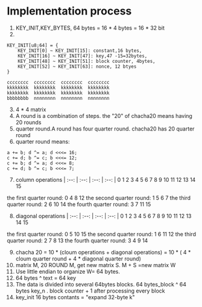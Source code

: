 # Implementation process
1. KEY_INIT,KEY_BYTES, 64 bytes = 16 * 4 bytes = 16 * 32 bit
2. 
```
KEY_INIT[u8;64] = {
    KEY_INIT[0] ~ KEY_INIT[15]: constant,16 bytes,
    KEY_INIT[16] ~ KEY_INIT[47]: key,47 -15=32bytes, 
    KEY_INIT[48] ~ KEY_INIT[51]: block counter, 4bytes,
    KEY_INIT[52] ~ KEY_INIT[63]: nonce, 12 btyes
}
```
```
cccccccc  cccccccc  cccccccc  cccccccc
kkkkkkkk  kkkkkkkk  kkkkkkkk  kkkkkkkk
kkkkkkkk  kkkkkkkk  kkkkkkkk  kkkkkkkk
bbbbbbbb  nnnnnnnn  nnnnnnnn  nnnnnnnn
```
3.  4 * 4 matrix
4.  A round is a combination of steps. the "20" of chacha20 means having 20 rounds
5. quarter round.A round has four quarter round. chacha20 has 20 quarter round
6. quarter round means:
```
a += b; d ^= a; d <<<= 16;
c += d; b ^= c; b <<<= 12;
c += b; d ^= a; d <<<= 8;
c += d; b ^= c; b <<<= 7;
```
7. column operations
| :--: | :--: | :--: | :--: |
0 1 2 3 
4 5 6 7 
8 9 10 11 
12 13 14 15 

the first quarter round: 0 4 8 12 
the second quarter round: 1 5 6 7 
the third quarter round: 2 6 10 14
the fourth quarter round: 3 7 11 15

8. diagonal operations
| :--: | :--: | :--: | :--: |
0 1 2 3 
4 5 6 7 
8 9 10 11 
12 13 14 15 

the first quarter round: 0 5 10 15 
the second quarter round: 1 6 11 12
the third quarter round: 2 7 8 13
the fourth quarter round: 3 4 9 14

9. chacha 20 = 10 * (cloum operations + diagonal operations) = 10 * ( 4 * cloum quarter round + 4 * diagonal quarter round)
10. matrix M, 20 ROUND M, get new matrix S. M + S =new matrix W
11. Use little endian to organize W= 64 bytes.
12. 64 bytes ^ text = 64 key
13. The data is divided into several 64bytes blocks. 64 bytes_block ^ 64 bytes key_n . block counter + 1  after processing every block
14. key_init  16 bytes contants = "expand 32-byte k"
